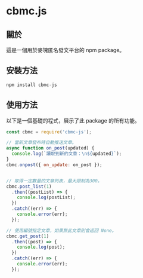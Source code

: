 # cbmc.js
## 關於
這是一個用於麥塊匿名發文平台的 npm package。  
## 安裝方法
```js
npm install cbmc-js
```
## 使用方法
以下是一個基礎的程式，展示了此 package 的所有功能。  
```js
const cbmc = require('cbmc-js');

// 當新文章發布時自動推送文章。
async function on_post(updated) {
  console.log(`讀取到新的文章：\n${updated}`);
}
cbmc.onpost({ on_update: on_post });


// 取得一定數量的文章列表，最大限制為300。
cbmc.post_list(1)
  .then((postList) => {
    console.log(postList);
  })
  .catch((err) => {
    console.error(err);
  });

// 使用編號指定文章，如果無此文章則會返回 None。
cbmc.get_post(1)
  .then((post) => {
    console.log(post);
  })
  .catch((err) => {
    console.error(err);
  });
```